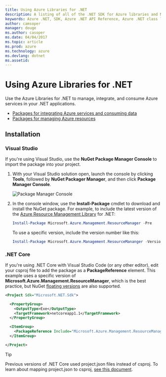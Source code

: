 ```yaml
---
title: Using Azure Libraries for .NET 
description: A listing of all of the .NET SDK for Azure libraries and NuGet packages.
keywords: Azure .NET, SDK, Azure .NET API Reference, Azure .NET class library
author: camsoper
manager: douge
ms.author: casoper
ms.date: 04/04/2017
ms.topic: article
ms.prod: azure
ms.technology: azure
ms.devlang: dotnet
ms.assetid: 
---
```


# Using Azure Libraries for .NET

Use the Azure Libraries for .NET to manage, integrate, and consume Azure services in your .NET applications.

* [Packages for integrating Azure services and consuming data](data-packages.md)
* [Packages for managing Azure resources](management-packages.md)

## Installation

### Visual Studio

If you're using Visual Studio, use the **NuGet Package Manager Console** to import the package into your project.

1. With your Visual Studio solution open, launch the console by clicking **Tools**, followed by **NuGet Packager Manager**, and then click **Package Manager Console**.  

    ![Package Manager Console](media/packages/package-manager.png)

2. In the console window, use the **Install-Package** cmdlet to download and install the NuGet package.  For example, to include the latest version of the [Azure Resource Management Library](http://www.nuget.org/packages/Microsoft.Azure.Management.ResourceManager) for .NET:

    ```powershell
    Install-Package Microsoft.Azure.Management.ResourceManager -Pre 
    ``` 
    To use a specific version, include the version number like this:

    ```powershell
    Install-Package Microsoft.Azure.Management.ResourceMananger -Version 1.4.0-preview
    ``` 

### .NET Core

If you're using .NET Core with Visual Studio Code (or any other editor), edit your csproj file to add the package as a **PackageReference** element.  This example uses a specific version of **Microsoft.Azure.Management.ResourceManager**, which is the best practice, but NuGet [floating versions](/nuget/consume-packages/package-references-in-project-files#floating-versions) are also supported.

```xml
<Project Sdk="Microsoft.NET.Sdk">

  <PropertyGroup>
    <OutputType>Exe</OutputType>
    <TargetFramework>netcoreapp1.1</TargetFramework>
  </PropertyGroup>

  <ItemGroup>
    <PackageReference Include="Microsoft.Azure.Management.ResourceManager" Version="1.4.0-preview" />
  </ItemGroup>

</Project>
```

> [!TIP]
> Previous versions of .NET Core used project.json files instead of csproj.  To learn about mapping project.json to csproj, [see this document](/dotnet/articles/core/tools/project-json-to-csproj).
